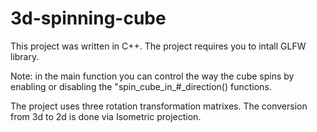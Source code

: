 # 3d-spinning-cube

This project was written in C++.
The project requires you to intall GLFW library.

Note: in the main function you can control the way the cube spins by enabling or disabling the "spin_cube_in_#_direction() functions.


The project uses three rotation transformation matrixes.
The conversion from 3d to 2d is done via Isometric projection.
